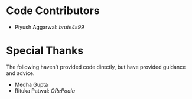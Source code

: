 Code Contributors
=================

 - Piyush Aggarwal: *brute4s99*

Special Thanks
==============

The following haven't provided code directly, but have provided guidance and advice.

 - Medha Gupta
 - Rituka Patwal: *ORePoala* 